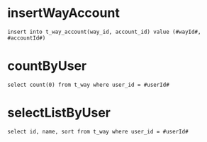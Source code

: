 insertWayAccount
===
	insert into t_way_account(way_id, account_id) value (#wayId#, #accountId#)

countByUser
===
	select count(0) from t_way where user_id = #userId#
	
selectListByUser
===
	select id, name, sort from t_way where user_id = #userId#